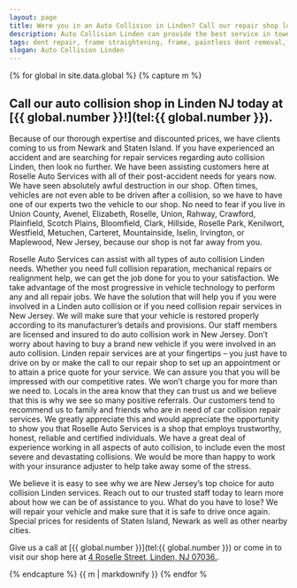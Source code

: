```yaml
---
layout: page
title: Were you in an Auto Collision in Linden? Call our repair shop located in NJ.
description: Auto Collision Linden can provide the best service in town, Call Auto Collision Linden, NJ today for your Auto Collision Linden needs.
tags: dent repair, frame straightening, frame, paintless dent removal, auto paint, painting, dent removal, auto body, repair, dent, removal, shop, linden, new jersey, nj, auto collission
slogan: Auto Collision Linden
---
```


{% for global in site.data.global %}
{% capture m %}
## Call our auto collision shop in Linden NJ today at [{{ global.number }}!](tel:{{ global.number }}).

Because of our thorough expertise and discounted prices, we have clients coming to us from Newark and Staten Island. If you have experienced an accident and are searching for repair services regarding auto collision Linden, then look no further. We have been assisting customers here at Roselle Auto Services with all of their post-accident needs for years now. We have seen absolutely awful destruction in our shop. Often times, vehicles are not even able to be driven after a collision, so we have to have one of our experts two the vehicle to our shop. No need to fear if you live in Union County, Avenel, Elizabeth, Roselle, Union, Rahway, Crawford, Plainfield, Scotch Plains, Bloomfield, Clark, Hillside, Roselle Park, Kenilwort, Westfield, Metuchen, Carteret, Mountainside, Iselin, Irvington, or Maplewood, New Jersey, because our shop is not far away from you.

Roselle Auto Services can assist with all types of auto collision Linden needs. Whether you need full collision reparation, mechanical repairs or realignment help, we can get the job done for you to your satisfaction. We take advantage of the most progressive in vehicle technology to perform any and all repair jobs. We have the solution that will help you if you were involved in a Linden auto collision or if you need collision repair services in New Jersey. We will make sure that your vehicle is restored properly according to its manufacturer’s details and provisions. Our staff members are licensed and insured to do auto collision work in New Jersey. Don’t worry about having to buy a brand new vehicle if you were involved in an auto collision. Linden repair services are at your fingertips – you just have to drive on by or make the call to our repair shop to set up an appointment or to attain a price quote for your service. We can assure you that you will be impressed with our competitive rates. We won’t charge you for more than we need to. Locals in the area know that they can trust us and we believe that this is why we see so many positive referrals. Our customers tend to recommend us to family and friends who are in need of car collision repair services. We greatly appreciate this and would appreciate the opportunity to show you that Roselle Auto Services is a shop that employs trustworthy, honest, reliable and certified individuals. We have a great deal of experience working in all aspects of auto collision, to include even the most severe and devastating collisions. We would be more than happy to work with your insurance adjuster to help take away some of the stress.

We believe it is easy to see why we are New Jersey’s top choice for auto collision Linden services. Reach out to our trusted staff today to learn more about how we can be of assistance to you. What do you have to lose? We will repair your vehicle and make sure that it is safe to drive once again. Special prices for residents of Staten Island, Newark as well as other nearby cities.


Give us a call at [{{ global.number }}](tel:{{ global.number }}) or come in to visit our shop here at [4 Roselle Street, Linden, NJ 07036.](https://www.google.com/maps/place/Roselle+Auto+Services+Inc+-+Linden,+NJ/@40.635433,-74.246247,17z/data=!4m7!1m4!3m3!1s0x89c3b2e1928866e5:0xe440b805db07d78e!2sRoselle+Auto+Services+Inc+-+Linden,+NJ!3b1!3m1!1s0x89c3b2e1928866e5:0xe440b805db07d78e).

{% endcapture %}
{{ m | markdownify }}
{% endfor %
